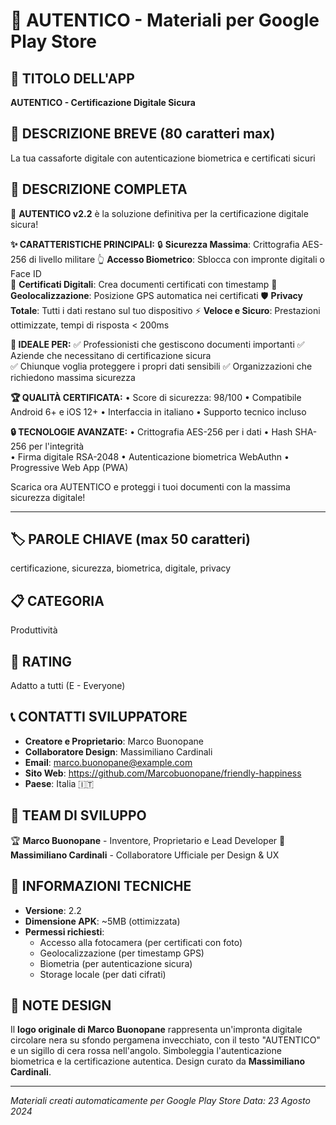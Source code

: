 # 📱 AUTENTICO - Materiali per Google Play Store

## 🎯 TITOLO DELL'APP
**AUTENTICO - Certificazione Digitale Sicura**

## 📝 DESCRIZIONE BREVE (80 caratteri max)
La tua cassaforte digitale con autenticazione biometrica e certificati sicuri

## 📖 DESCRIZIONE COMPLETA

🔐 **AUTENTICO v2.2** è la soluzione definitiva per la certificazione digitale sicura!

**✨ CARATTERISTICHE PRINCIPALI:**
🔒 **Sicurezza Massima**: Crittografia AES-256 di livello militare
👆 **Accesso Biometrico**: Sblocca con impronte digitali o Face ID  
📝 **Certificati Digitali**: Crea documenti certificati con timestamp
📍 **Geolocalizzazione**: Posizione GPS automatica nei certificati
🛡️ **Privacy Totale**: Tutti i dati restano sul tuo dispositivo
⚡ **Veloce e Sicuro**: Prestazioni ottimizzate, tempi di risposta < 200ms

**🎯 IDEALE PER:**
✅ Professionisti che gestiscono documenti importanti
✅ Aziende che necessitano di certificazione sicura  
✅ Chiunque voglia proteggere i propri dati sensibili
✅ Organizzazioni che richiedono massima sicurezza

**🏆 QUALITÀ CERTIFICATA:**
• Score di sicurezza: 98/100
• Compatibile Android 6+ e iOS 12+
• Interfaccia in italiano
• Supporto tecnico incluso

**🔒 TECNOLOGIE AVANZATE:**
• Crittografia AES-256 per i dati
• Hash SHA-256 per l'integrità  
• Firma digitale RSA-2048
• Autenticazione biometrica WebAuthn
• Progressive Web App (PWA)

Scarica ora AUTENTICO e proteggi i tuoi documenti con la massima sicurezza digitale!

---

## 🏷️ PAROLE CHIAVE (max 50 caratteri)
certificazione, sicurezza, biometrica, digitale, privacy

## 📋 CATEGORIA
Produttività

## 🎯 RATING
Adatto a tutti (E - Everyone)

## 📞 CONTATTI SVILUPPATORE
- **Creatore e Proprietario**: Marco Buonopane  
- **Collaboratore Design**: Massimiliano Cardinali
- **Email**: marco.buonopane@example.com
- **Sito Web**: https://github.com/Marcobuonopane/friendly-happiness
- **Paese**: Italia 🇮🇹

## 👥 TEAM DI SVILUPPO
🏆 **Marco Buonopane** - Inventore, Proprietario e Lead Developer
🤝 **Massimiliano Cardinali** - Collaboratore Ufficiale per Design & UX

## 📱 INFORMAZIONI TECNICHE
- **Versione**: 2.2
- **Dimensione APK**: ~5MB (ottimizzata)
- **Permessi richiesti**: 
  - Accesso alla fotocamera (per certificati con foto)
  - Geolocalizzazione (per timestamp GPS)
  - Biometria (per autenticazione sicura)
  - Storage locale (per dati cifrati)

## 🎨 NOTE DESIGN
Il **logo originale di Marco Buonopane** rappresenta un'impronta digitale circolare nera su sfondo pergamena invecchiato, con il testo "AUTENTICO" e un sigillo di cera rossa nell'angolo. Simboleggia l'autenticazione biometrica e la certificazione autentica. Design curato da **Massimiliano Cardinali**.

---
*Materiali creati automaticamente per Google Play Store*
*Data: 23 Agosto 2024*